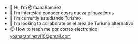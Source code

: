- 👋 Hi, I’m @YoanaRamirez
- 👀 I’m interested conocer cosas nueva e inovadoras 
- 🌱 I’m currently estudiando Turismo
- 💞️ I’m looking to collaborate on el area de Turismo alternativo 
- 📫 How to reach me  por correo electronico yoanaramirezvl10@gmail.com 

<!---
YoanaRamirez/YoanaRamirez is a ✨ special ✨ repository because its `README.md` (this file) appears on your GitHub profile.
You can click the Preview link to take a look at your changes.
--->
